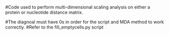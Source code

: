 #Code used to perform multi-dimensional scaling analysis on either a protein or nucleotide distance matrix. 

#The diagnoal must have 0s in order for the script and MDA method to work correctly. 
#Refer to the fill_emptycells.py script 




